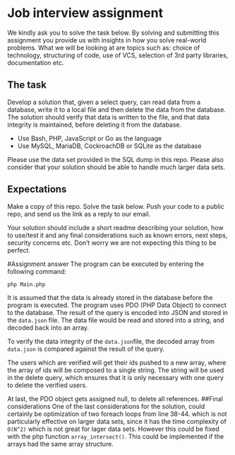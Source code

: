 # Job interview assignment
We kindly ask you to solve the task below. By solving and submitting this assignment you provide us with insights in how you solve real-world problems. What we will be looking at are topics such as: choice of technology, structuring of code, use of VCS, selection of 3rd party libraries, documentation etc.

## The task
Develop a solution that, given a select query, can read data from a database, write it to a local file and then delete the data from the database. The solution should verify that data is written to the file, and that data integrity is maintained, before deleting it from the database.

- Use Bash, PHP, JavaScript or Go as the language
- Use MySQL, MariaDB, CockroachDB or SQLite as the database

Please use the data set provided in the SQL dump in this repo. Please also consider that your solution should be able to handle much larger data sets.

## Expectations
Make a copy of this repo. Solve the task below. Push your code to a public repo, and send us the link as a reply to our email.

Your solution should include a short readme describing your solution, how to use/test it and any final considerations such as known errors, next steps, security concerns etc. Don’t worry we are not expecting this thing to be perfect.

#Assignment answer
The program can be executed by entering the following command:

`php Main.php`

It is assumed that the data is already stored in the database before the program is executed. The program uses PDO (PHP Data Object) to connect to the database. 
The result of the query is encoded into JSON and stored in the `data.json` file. The data file would be read and stored into a string, and decoded back into an array. 

To verify the data integrity of the `data.json`file, the decoded array from `data.json` is compared against the result of the query.

The users which are verified will get their ids pushed to a new array, where the array of ids will be composed to a single string. The string will be used in the delete query, which ensures that it is only necessary with one query to delete the verified users.

At last, the PDO object gets assigned null, to delete all references. 
##Final considerations
One of the last considerations for the solution, could certainly be optimization of two foreach loops from line 38-44. which is not particularly effective on larger data sets, since it has the time complexity of `O(N^2)` which is not great for lager data sets. 
However this could be fixed with the php function `array_intersect()`. This could be implemented if the arrays had the same array structure.